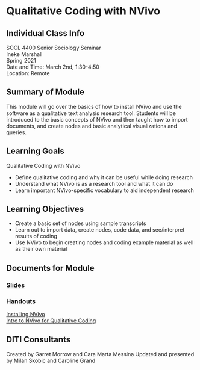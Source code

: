# Qualitative Coding with NVivo

## Individual Class Info
SOCL 4400 Senior Sociology Seminar
<br>
Ineke Marshall
<br>
Spring 2021
<br>
Date and Time: March 2nd, 1:30-4:50
<br>
Location: Remote
<br>

## Summary of Module
This module will go over the basics of how to install NVivo and use the software as a qualitative text analysis research tool. Students will be introduced to the basic concepts of NVivo and then taught how to import documents, and create nodes and basic analytical visualizations and queries.

## Learning Goals
Qualitative Coding with NVivo
* Define qualitative coding and why it can be useful while doing research
* Understand what NVivo is as a research tool and what it can do
* Learn important NVivo-specific vocabulary to aid independent research  

## Learning Objectives
* Create a basic set of nodes using sample transcripts
* Learn out to import data, create nodes, code data, and see/interpret results of coding
* Use NVivo to begin creating nodes and coding example material as well as their own material

## Documents for Module

### [Slides]()

### Handouts
[Installing NVivo]()
<br/>
[Intro to NVivo for Qualitative Coding]()

## DITI Consultants
Created by Garret Morrow and Cara Marta Messina
Updated and presented by Milan Skobic and Caroline Grand
